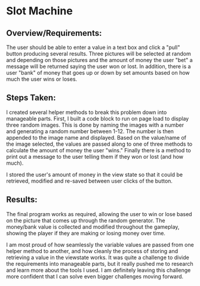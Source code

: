 # Slot Machine

## Overview/Requirements:
The user should be able to enter a value in a text box and click a "pull" button producing several results. Three pictures will be selected at random and depending on those pictures and the amount of money the user "bet" a message will be returned saying the user won or lost. In addition, there is a user "bank" of money that goes up or down by set amounts based on how much the user wins or loses. 

## Steps Taken:
I created several helper methods to break this problem down into manageable parts. First, I built a code block to run on page load to display three random images. This is done by naming the images with a number and generating a random number between 1-12. The number is then appended to the image name and displayed. Based on the value/name of the image selected, the values are passed along to one of three methods to calculate the amount of money the user "wins." Finally there is a method to print out a message to the user telling them if they won or lost (and how much).
  
I stored the user's amount of money in the view state so that it could be retrieved, modified and re-saved between user clicks of the button.

## Results:
The final program works as required, allowing the user to win or lose based on the picture that comes up through the random generator. The money/bank value is collected and modified throughout the gameplay, showing the player if they are making or losing money over time.
  
I am most proud of how seamlessly the variable values are passed from one helper method to another, and how cleanly the process of storing and retrieving a value in the viewstate works. It was quite a challenge to divide the requirements into manageable parts, but it really pushed me to research and learn more about the tools I used. I am definitely leaving this challenge more confident that I can solve even bigger challenges moving forward. 
